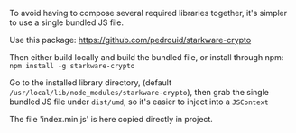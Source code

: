 To avoid having to compose several required libraries together, it's simpler to use a single bundled JS file.

Use this package:
https://github.com/pedrouid/starkware-crypto

Then either build locally and build the bundled file, or install through npm:
`npm install -g starkware-crypto`

Go to the installed library directory, (default `/usr/local/lib/node_modules/starkware-crypto`), then grab the single bundled JS file under `dist/umd`, so it's easier to inject into a `JSContext`

The file 'index.min.js' is here copied directly in project.
